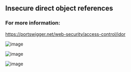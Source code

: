 ## Insecure direct object references  

### For more information:  
https://portswigger.net/web-security/access-control/idor  

![image](https://user-images.githubusercontent.com/22276823/124345469-3fe64400-dc03-11eb-9925-69d0c884ff95.png)


![image](https://user-images.githubusercontent.com/22276823/124345459-31982800-dc03-11eb-94e3-dc088b752b97.png)

![image](https://user-images.githubusercontent.com/22276823/124345484-54c2d780-dc03-11eb-8886-e93256827fd9.png)
